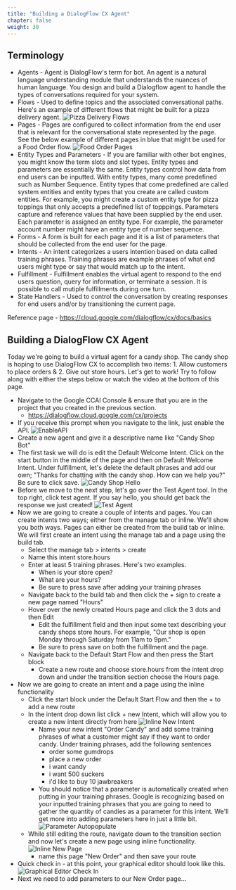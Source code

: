 ```yaml
---
title: "Building a DialogFlow CX Agent"
chapter: false
weight: 30
---
```

## Terminology
- Agents - Agent is DialogFlow's term for bot. An agent is a natural language understanding module that understands the nuances of human language. You design and build a Dialogflow agent to handle the types of conversations required for your system.
- Flows - Used to define topics and the associated conversational paths. Here's an example of different flows that might be built for a pizza delivery agent.
![Pizza Delivery Flows](/images/PizzaDeliveryFlows.jpg)
- Pages - Pages are configured to collect information from the end user that is relevant for the conversational state represented by the page. See the below example of different pages in blue that might be used for a Food Order flow. 
![Food Order Pages](/images/foodOrderPages.jpg)
- Entity Types and Parameters - If you are familiar with other bot engines, you might know the term slots and slot types. Entity types and parameters are essentially the same. Entity types control how data from end users can be inputted. With entity types, many come predefined such as Number Sequence. Entity types that come predefined are called system entities and entity types that you create are called custom entities. For example, you might create a custom entity type for pizza toppings that only accepts a predefined list of topppings. Parameters capture and reference values that have been supplied by the end user. Each parameter is assigned an entity type. For example, the parameter account number might have an entity type of number sequence. 
- Forms - A form is built for each page and it is a list of parameters that should be collected from the end user for the page.
- Intents - An intent categorizes a users intention based on data called training phrases. Training phrases are example phrases of what end users might type or say that would match up to the intent.
- Fulfillment - Fulfillment enables the virtual agent to respond to the end users question, query for information, or terminate a session. It is possible to call mutiple fulfillments during one turn.
- State Handlers - Used to control the conversation by creating responses for end users and/or by transitioning the current page.

Reference page - https://cloud.google.com/dialogflow/cx/docs/basics 


## Building a DialogFlow CX Agent
Today we're going to build a virtual agent for a candy shop. The candy shop is hoping to use DialogFlow CX to accomplish two items: 1. Allow customers to place orders & 2. Give out store hours. Let's get to work! Try to follow along with either the steps below or watch the video at the bottom of this page.

- Navigate to the Google CCAI Console & ensure that you are in the project that you created in the previous section. 
    - https://dialogflow.cloud.google.com/cx/projects
- If you receive this prompt when you navigate to the link, just enable the API.
![EnableAPI](/images/EnableAPI.jpg)
- Create a new agent and give it a descriptive name like "Candy Shop Bot"
- The first task we will do is edit the Default Welcome Intent. Click on the start button in the middle of the page and then on Default Welcome Intent. Under fulfillment, let's delete the default phrases and add our own; "Thanks for chatting with the candy shop. How can we help you?" Be sure to click save. 
![Candy Shop Hello](/images/candyShopHello.jpg)
- Before we move to the next step, let's go over the Test Agent tool. In the top right, click test agent. If you say hello, you should get back the response we just created!
![Test Agent](/images/testAgent.jpg)
- Now we are going to create a couple of intents and pages. You can create intents two ways; either from the manage tab or inline. We'll show you both ways. Pages can either be created from the build tab or inline. We will first create an intent using the manage tab and a page using the build tab.
    - Select the manage tab > intents > create
    - Name this intent store.hours
    - Enter at least 5 training phrases. Here's two examples.
        - When is your store open? 
        - What are your hours?
        - Be sure to press save after adding your training phrases
    - Navigate back to the build tab and then click the + sign to create a new page named "Hours"
    - Hover over the newly created Hours page and click the 3 dots and then Edit
        - Edit the fulfillment field and then input some text describing your candy shops store hours. For example, "Our shop is open Monday through Saturday from 11am to 9pm."
        - Be sure to press save on both the fulfillment and the page. 
    - Navigate back to the Default Start Flow and then press the Start block
        - Create a new route and choose store.hours from the intent drop down and under the transition section choose the Hours page. 
- Now we are going to create an intent and a page using the inline functionality
    - Click the start block under the Default Start Flow and then the + to add a new route
    - In the intent drop down list click + new Intent, which will allow you to create a new intent directly from here
    ![Inline New Intent](/images/inlineNewIntent.jpg)
        - Name your new intent "Order Candy" and add some training phrases of what a customer might say if they want to order candy. Under training phrases, add the following sentences
            - order some gumdrops
            - place a new order
            - i want candy
            - i want 500 suckers
            - i'd like to buy 10 jawbreakers
        - You should notice that a parameter is automatically created when putting in your training phrases. Google is recognizing based on your inputted training phrases that you are going to need to gather the quantity of candies as a parameter for this intent. We'll get more into adding parameters here in just a little bit.
        ![Parameter Autopopulate](/images/parameterAutopopulate.jpg)
    - While still editing the route, navigate down to the transition section and now let's create a new page using inline functionality. 
    ![Inline New Page](/images/inlineNewPage.jpg)
        - name this page "New Order" and then save your route
- Quick check in - at this point, your graphical editor should look like this. 
![Graphical Editor Check In](/images/graphicalEditorCheckIn.jpg)
- Next we need to add parameters to our New Order page...
